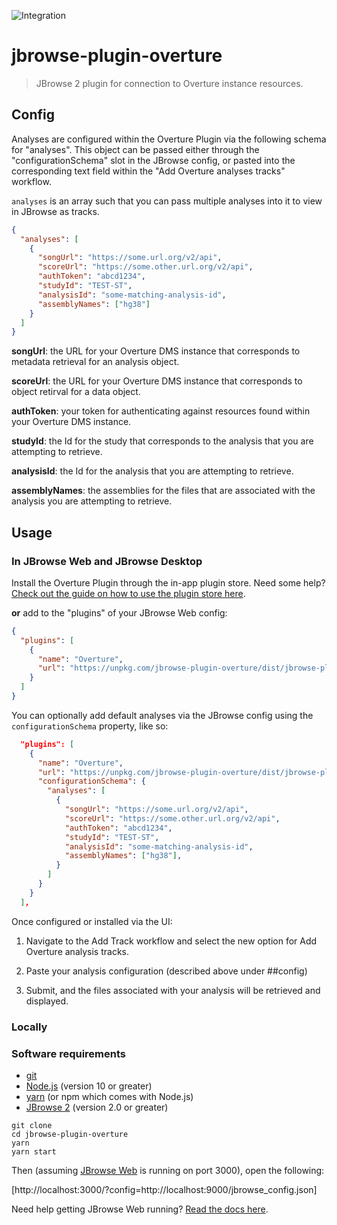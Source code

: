 ![Integration](git@github.com:carolinebridge-oicr/jbrowse-plugin-overture/workflows/Integration/badge.svg?branch=main)

# jbrowse-plugin-overture

> JBrowse 2 plugin for connection to Overture instance resources.

## Config

Analyses are configured within the Overture Plugin via the following schema for "analyses". This object can be passed either through the "configurationSchema" slot in the JBrowse config, or pasted into the corresponding text field within the "Add Overture analyses tracks" workflow.

`analyses` is an array such that you can pass multiple analyses into it to view in JBrowse as tracks.

```json
{
  "analyses": [
    {
      "songUrl": "https://some.url.org/v2/api",
      "scoreUrl": "https://some.other.url.org/v2/api",
      "authToken": "abcd1234",
      "studyId": "TEST-ST",
      "analysisId": "some-matching-analysis-id",
      "assemblyNames": ["hg38"]
    }
  ]
}
```

**songUrl**: the URL for your Overture DMS instance that corresponds to metadata retrieval for an analysis object.

**scoreUrl**: the URL for your Overture DMS instance that corresponds to object retirval for a data object.

**authToken**: your token for authenticating against resources found within your Overture DMS instance.

**studyId**: the Id for the study that corresponds to the analysis that you are attempting to retrieve.

**analysisId**: the Id for the analysis that you are attempting to retrieve.

**assemblyNames**: the assemblies for the files that are associated with the analysis you are attempting to retrieve.

## Usage

### In JBrowse Web and JBrowse Desktop

Install the Overture Plugin through the in-app plugin store. Need some help? [Check out the guide on how to use the plugin store here](https://jbrowse.org/jb2/docs/user_guides/plugin_store/).

**or** add to the "plugins" of your JBrowse Web config:

```json
{
  "plugins": [
    {
      "name": "Overture",
      "url": "https://unpkg.com/jbrowse-plugin-overture/dist/jbrowse-plugin-overture.umd.production.min.js"
    }
  ]
}
```

You can optionally add default analyses via the JBrowse config using the `configurationSchema` property, like so:

```json
  "plugins": [
    {
      "name": "Overture",
      "url": "https://unpkg.com/jbrowse-plugin-overture/dist/jbrowse-plugin-overture.umd.production.min.js",
      "configurationSchema": {
        "analyses": [
          {
            "songUrl": "https://some.url.org/v2/api",
            "scoreUrl": "https://some.other.url.org/v2/api",
            "authToken": "abcd1234",
            "studyId": "TEST-ST",
            "analysisId": "some-matching-analysis-id",
            "assemblyNames": ["hg38"],
          }
        ]
      }
    }
  ],
```

Once configured or installed via the UI:

1. Navigate to the Add Track workflow and select the new option for Add Overture analysis tracks.

2. Paste your analysis configuration (described above under ##config)

3. Submit, and the files associated with your analysis will be retrieved and displayed.

### Locally

### Software requirements

- [git](https://git-scm.com/downloads)
- [Node.js](https://nodejs.org/en/download/) (version 10 or greater)
- [yarn](https://yarnpkg.com/en/docs/install) (or npm which comes with Node.js)
- [JBrowse 2](https://github.com/gmod/jbrowse-components) (version 2.0 or greater)

```
git clone
cd jbrowse-plugin-overture
yarn
yarn start
```

Then (assuming [JBrowse Web](https://github.com/GMOD/jbrowse-components/tree/main/products/jbrowse-web) is running on port 3000), open the following:

[http://localhost:3000/?config=http://localhost:9000/jbrowse_config.json]

Need help getting JBrowse Web running? [Read the docs here](https://jbrowse.org/jb2/docs/quickstart_web/).
